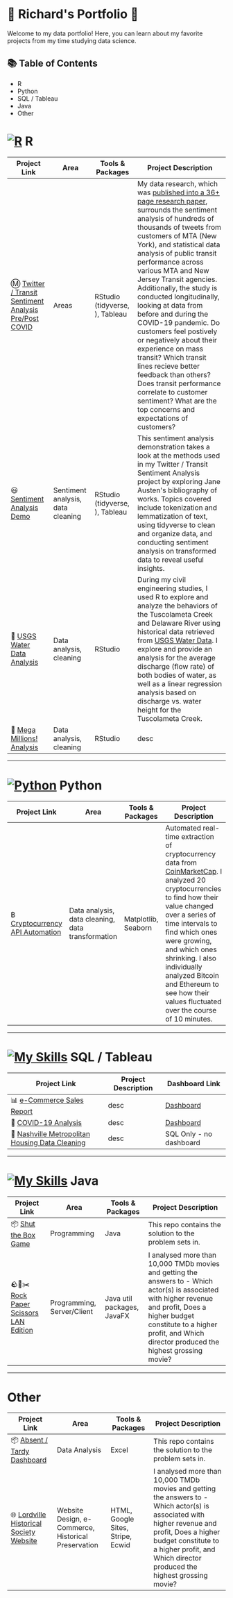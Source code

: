 # 💼 Richard's Portfolio 📄

Welcome to my data portfolio! Here, you can learn about my favorite projects from my time studying data science. 

## 📚 Table of Contents
- R
- Python
- SQL / Tableau
- Java
- Other
  

# [![R](https://skillicons.dev/icons?i=r)](https://skillicons.dev)  R

| Project Link | Area | Tools & Packages | Project Description | 
|---|---|---|---|
| Ⓜ️ [Twitter / Transit Sentiment Analysis Pre/Post COVID](https://github.com/r-kish/Tweet-Sentiment-Transit-Analysis/tree/main) | Areas | RStudio (tidyverse, ), Tableau | My data research, which was [published into a 36+ page research paper](https://www.mdpi.com/2071-1050/15/23/16183), surrounds the sentiment analysis of hundreds of thousands of tweets from customers of MTA (New York), and statistical data analysis of public transit performance across various MTA and New Jersey Transit agencies. Additionally, the study is conducted longitudinally, looking at data from before and during the COVID-19 pandemic. Do customers feel postively or negatively about their experience on mass transit? Which transit lines recieve better feedback than others? Does transit performance correlate to customer sentiment? What are the top concerns and expectations of customers? |
| 😃 [Sentiment Analysis Demo](https://github.com/r-kish/Tweet-Sentiment-Transit-Analysis/tree/main/Sentiment_Analysis_Demo) | Sentiment analysis, data cleaning | RStudio (tidyverse, ), Tableau | This sentiment analysis demonstration takes a look at the methods used in my Twitter / Transit Sentiment Analysis project by exploring Jane Austen's bibliography of works. Topics covered include tokenization and lemmatization of text, using tidyverse to clean and organize data, and conducting sentiment analysis on transformed data to reveal useful insights. |
| 🌊 [USGS Water Data Analysis](https://github.com/r-kish/USGS-Water-Data-Analysis) | Data analysis, cleaning | RStudio | During my civil engineering studies, I used R to explore and analyze the behaviors of the Tuscolameta Creek and Delaware River using historical data retrieved from [USGS Water Data](https://waterdata.usgs.gov/nwis). I explore and provide an analysis for the average discharge (flow rate) of both bodies of water, as well as a linear regression analysis based on discharge vs. water height for the Tuscolameta Creek. |
| 💸 [Mega Millions! Analysis](https://github.com/r-kish/Mega-Millions-Analysis) | Data analysis, cleaning | RStudio | desc |

***

# [![Python](https://skillicons.dev/icons?i=python)](https://skillicons.dev)  Python

| Project Link | Area | Tools & Packages | Project Description | 
|---|---|---|---|
| ฿ [Cryptocurrency API Automation](https://github.com/r-kish/Crypto-API-Automation) | Data analysis, data cleaning, data transformation | Matplotlib, Seaborn | Automated real-time extraction of cryptocurrency data from [CoinMarketCap](https://coinmarketcap.com). I analyzed 20 cryptocurrencies to find how their value changed over a series of time intervals to find which ones were growing, and which ones shrinking. I also individually analyzed Bitcoin and Ethereum to see how their values fluctuated over the course of 10 minutes. | 

***

# [![My Skills](https://skillicons.dev/icons?i=mysql)](https://skillicons.dev)  SQL / Tableau

| Project Link | Project Description | Dashboard Link |
|---|---|---|
| 📊 [e-Commerce Sales Report](https://github.com/r-kish/eCommerce-Sales-Dashboard) | desc | [Dashboard](https://public.tableau.com/app/profile/richard.kish/viz/2023eCommerceSalesDashboard/Dashboard1) |
| 🦠 [COVID-19 Analysis](https://github.com/r-kish/COVID19-Analysis) | desc | [Dashboard](https://public.tableau.com/app/profile/richard.kish/viz/SQLCovidDashboard_17107162902290/Dashboard1) |
| 🏡 [Nashville Metropolitan Housing Data Cleaning](https://github.com/r-kish/SQL-Cleaning) | desc | SQL Only - no dashboard |

***

# [![My Skills](https://skillicons.dev/icons?i=java)](https://skillicons.dev)  Java

| Project Link | Area | Tools & Packages | Project Description |   
|---|---|---|---|
| 📦 [Shut the Box Game](https://github.com/r-kish/Shut-The-Box-Game) | Programming | Java | This repo contains the solution to the problem sets in. |
| 🪨📄✂️ [Rock Paper Scissors LAN Edition](https://github.com/r-kish/Rock-Paper-Scissors-LAN) | Programming, Server/Client | Java util packages, JavaFX | I analysed more than 10,000 TMDb movies and getting the answers to - Which actor(s) is associated with higher revenue and profit, Does a higher budget constitute to a higher profit, and Which director produced the highest grossing movie? |  

***

# Other

| Project Link | Area | Tools & Packages | Project Description |   
|---|---|---|---|
| 📦 [Absent / Tardy Dashboard](https://github.com/r-kish/Absent-Tardy-Dashboard) | Data Analysis | Excel | This repo contains the solution to the problem sets in. |
| 🌐 [Lordville Historical Society Website](https://www.lordville.net) | Website Design, e-Commerce, Historical Preservation | HTML, Google Sites, Stripe, Ecwid | I analysed more than 10,000 TMDb movies and getting the answers to - Which actor(s) is associated with higher revenue and profit, Does a higher budget constitute to a higher profit, and Which director produced the highest grossing movie? |  
